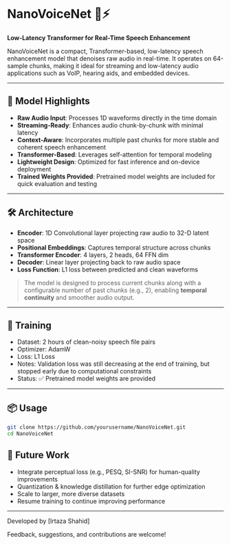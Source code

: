 # NanoVoiceNet 🎤⚡️
**Low-Latency Transformer for Real-Time Speech Enhancement**

NanoVoiceNet is a compact, Transformer-based, low-latency speech enhancement model that denoises raw audio in real-time. It operates on 64-sample chunks, making it ideal for streaming and low-latency audio applications such as VoIP, hearing aids, and embedded devices.

---

## 🧠 Model Highlights

- **Raw Audio Input**: Processes 1D waveforms directly in the time domain
- **Streaming-Ready**: Enhances audio chunk-by-chunk with minimal latency
- **Context-Aware**: Incorporates multiple past chunks for more stable and coherent speech enhancement
- **Transformer-Based**: Leverages self-attention for temporal modeling
- **Lightweight Design**: Optimized for fast inference and on-device deployment
- **Trained Weights Provided**: Pretrained model weights are included for quick evaluation and testing


---

## 🛠️ Architecture

- **Encoder**: 1D Convolutional layer projecting raw audio to 32-D latent space
- **Positional Embeddings**: Captures temporal structure across chunks
- **Transformer Encoder**: 4 layers, 2 heads, 64 FFN dim
- **Decoder**: Linear layer projecting back to raw audio space
- **Loss Function**: L1 loss between predicted and clean waveforms

> The model is designed to process current chunks along with a configurable number of past chunks (e.g., 2), enabling **temporal continuity** and smoother audio output.
---

## 🚀 Training

- Dataset: 2 hours of clean-noisy speech file pairs
- Optimizer: AdamW
- Loss: L1 Loss
- Notes: Validation loss was still decreasing at the end of training, but stopped early due to computational constraints
- Status: ✅ Pretrained model weights are provided
---

## 📦 Usage

```bash
git clone https://github.com/yourusername/NanoVoiceNet.git
cd NanoVoiceNet
```

## 🔭 Future Work
- Integrate perceptual loss (e.g., PESQ, SI-SNR) for human-quality improvements
- Quantization & knowledge distillation for further edge optimization
- Scale to larger, more diverse datasets
- Resume training to continue improving performance

---

Developed by [Irtaza Shahid]

Feedback, suggestions, and contributions are welcome!
